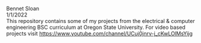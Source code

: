 Bennet Sloan <br>
1/1/2022 <br>
This repository contains some of my projects from the electrical & computer engineering BSC curriculum at Oregon State University.
For video based projects visit https://www.youtube.com/channel/UCuj0jnrv-j_cKwLOlMsYijg
